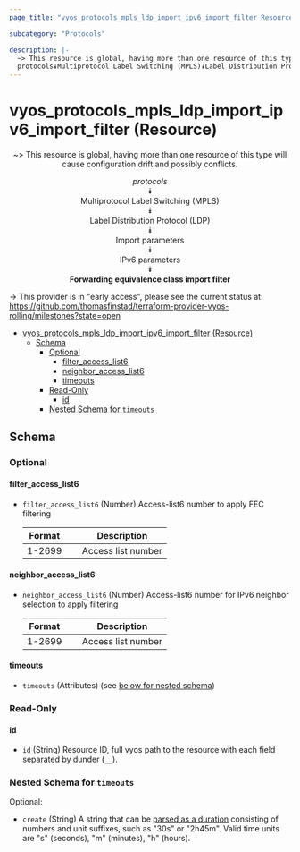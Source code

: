 ```yaml
---
page_title: "vyos_protocols_mpls_ldp_import_ipv6_import_filter Resource - vyos"

subcategory: "Protocols"

description: |-
  ~> This resource is global, having more than one resource of this type will cause configuration drift and possibly conflicts.
  protocols⯯Multiprotocol Label Switching (MPLS)⯯Label Distribution Protocol (LDP)⯯Import parameters⯯IPv6 parameters⯯Forwarding equivalence class import filter
---
```


# vyos_protocols_mpls_ldp_import_ipv6_import_filter (Resource)
<center>

~> This resource is global, having more than one resource of this type will cause configuration drift and possibly conflicts.

*protocols*  
⯯  
Multiprotocol Label Switching (MPLS)  
⯯  
Label Distribution Protocol (LDP)  
⯯  
Import parameters  
⯯  
IPv6 parameters  
⯯  
**Forwarding equivalence class import filter**


</center>

-> This provider is in "early access", please see the current status at: https://github.com/thomasfinstad/terraform-provider-vyos-rolling/milestones?state=open

<!--TOC-->

- [vyos_protocols_mpls_ldp_import_ipv6_import_filter (Resource)](#vyos_protocols_mpls_ldp_import_ipv6_import_filter-resource)
  - [Schema](#schema)
    - [Optional](#optional)
      - [filter_access_list6](#filter_access_list6)
      - [neighbor_access_list6](#neighbor_access_list6)
      - [timeouts](#timeouts)
    - [Read-Only](#read-only)
      - [id](#id)
    - [Nested Schema for `timeouts`](#nested-schema-for-timeouts)

<!--TOC-->

<!-- schema generated by tfplugindocs -->
## Schema

### Optional

#### filter_access_list6
- `filter_access_list6` (Number) Access-list6 number to apply FEC filtering

    |  Format  &emsp;|  Description         |
    |----------|----------------------|
    |  1-2699  &emsp;|  Access list number  |
#### neighbor_access_list6
- `neighbor_access_list6` (Number) Access-list6 number for IPv6 neighbor selection to apply filtering

    |  Format  &emsp;|  Description         |
    |----------|----------------------|
    |  1-2699  &emsp;|  Access list number  |
#### timeouts
- `timeouts` (Attributes) (see [below for nested schema](#nestedatt--timeouts))

### Read-Only

#### id
- `id` (String) Resource ID, full vyos path to the resource with each field separated by dunder (`__`).

<a id="nestedatt--timeouts"></a>
### Nested Schema for `timeouts`

Optional:

- `create` (String) A string that can be [parsed as a duration](https://pkg.go.dev/time#ParseDuration) consisting of numbers and unit suffixes, such as &#34;30s&#34; or &#34;2h45m&#34;. Valid time units are &#34;s&#34; (seconds), &#34;m&#34; (minutes), &#34;h&#34; (hours).
